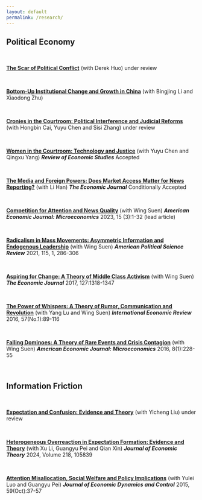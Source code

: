 ```yaml
---
layout: default
permalink: /research/
---
```



## Political Economy

<br>

[**The Scar of Political Conflict**](/files/housing-2025-March.pdf) (with Derek Huo) under review

<br>

[**Bottom-Up Institutional Change and Growth in China​**](/files/CLZ_Feb-2025.pdf) (with Bingjing Li and Xiaodong Zhu)


<br>

[**Cronies in the Courtroom: Political Interference and Judicial Reforms**](/files/Cronies.pdf) (with Hongbin Cai, Yuyu Chen and Sisi Zhang) under review

<br>

[**Women in the Courtroom: Technology and Justice​**](/files/resubmission-20241126.pdf) (with Yuyu Chen and Qingxu Yang) ***Review of Economic Studies*** Accepted 

<br>

[**The Media and Foreign Powers: Does Market Access Matter for News Reporting?​**](/files/news-website-crackdown.pdf) (with Li Han) ***The Economic Journal*** Conditionally Accepted 


<br>


[**​Competition for Attention and News Quality**](/files/Competition.pdf) (with Wing Suen) ***American Economic Journal: Microeconomics*** 2023, 15 (3):1-32 (lead article)


<br>

[**Radicalism in Mass Movements: Asymmetric Information and Endogenous Leadership**](/files/Radicalism.pdf) ​(with Wing Suen) ***American Political Science Review*** 2021, 115, 1, 286-306

<br>

[**Aspiring for Change: A Theory of Middle Class Activism**](/files/Aspiring.pdf) (with Wing Suen)  ***The Economic Journal*** 2017, 127:1318-1347

<br>

[**The Power of Whispers: A Theory of Rumor, Communication and Revolution**](/files/Thepower.pdf) (with Yang Lu and Wing Suen) ***International Economic Review*** 2016, 57(No.1):89-116

<br>

[**Falling ﻿Dominoes﻿: A Theory of Rare Events and Crisis Contagion**](/files/Falling.pdf) (with Wing Suen)  ***American Economic Journal: Microeconomics*** 2016, 8(1):228-55


<br>

## Information Friction
<br>

[**Expectation and Confusion: Evidence and Theory**](/files/trend2025june.pdf) (with Yicheng Liu) under review

<br>

[**Heterogeneous Overreaction in Expectation Formation: Evidence and Theory**](/files/Heterogeneous.pdf) (with Xu Li, Guangyu Pei and Qian Xin) ***Journal of Economic Theory*** 2024, Volume 218, 105839


<br>

[**Attention Misallocation, Social Welfare and Policy Implications**](/files/Attention.pdf) (with Yulei Luo and Guangyu Pei)  ***Journal of Economic Dynamics and Control*** 2015, 59(Oct):37-57

<br>






